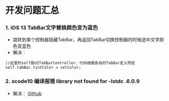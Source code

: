 # 开发问题汇总
### 1. iOS 13 TabBar文字替换颜色变为蓝色
* 跳转到某个控制器隐藏TabBar，再返回TabBar切换控制器的时候选中文字颜色变蓝色
* 解决： 
```
//这里的self是UITabBarController，代码根据各自的TabBar定义而定
self.tabBar.tintColor = selColor;
```

### 2. xcode10 编译报错 library not found for -lstdc .6.0.9
* 解决：
[Github](https://github.com/OuBigWhite/libstdc- "libstdc-")
